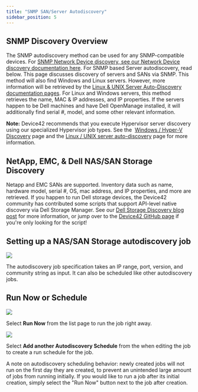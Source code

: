 ```yaml
---
title: "SNMP SAN/Server Autodiscovery"
sidebar_position: 5
---
```


## SNMP Discovery Overview

The SNMP autodiscovery method can be used for any SNMP-compatible devices. For [SNMP Network Device discovery, see our Network Device discovery documentation here](../network-auto-discovery.md). For SNMP based Server autodiscovery, read below. This page discusses discovery of servers and SANs via SNMP. This method will also find Windows and Linux servers. However, more information will be retrieved by the [Linux & UNIX Server Auto-Discovery documentation pages](../linux-unix-server-auto-discovery.md). For Linux and Windows servers, this method retrieves the name, MAC & IP addresses, and IP properties. If the servers happen to be Dell machines and have Dell OpenManage installed, it will additionally find serial #, model, and some other relevant information.

**Note:** Device42 recommends that you execute Hypervisor server discovery using our specialized Hypervisor job types. See the  [Windows / Hyper-V Discovery](auto-discovery/windows-and-hyper-v-auto-discovery.md) page and the [Linux / UNIX server auto-discovery](auto-discovery/linux-unix-server-auto-discovery.md) page for more information.

## NetApp, EMC, & Dell NAS/SAN Storage Discovery

Netapp and EMC SANs are supported. Inventory data such as name, hardware model, serial #, OS, mac address, and IP properties, and more are retrieved. If you happen to run Dell storage devices, the Device42 community has contributed some scripts that support API-level native discovery via Dell Storage Manager. See our [Dell Storage Discovery blog post](https://www.device42.com/blog/2018/06/dell-storage-discovery-script-by-the-device42-community/) for more information, or jump over to the [Device42 GitHub page](https://github.com/device42/dellstorage-device42) if you're only looking for the script!

## Setting up a NAS/SAN Storage autodiscovery job

![](/assets/images/SNMP-menuadd-job-1-700x395.png)

The autodiscovery job specification takes an IP range, port, version, and community string as input. It can also be scheduled like other autodiscovery jobs.

## Run Now or Schedule

![](/assets/images/image-700x115.png)

Select **Run Now** from the list page to run the job right away.

![](/assets/images/AD_Blade-Discovery-Run-Schedule.png)

Select **Add another Autodiscovery Schedule** from the when editing the job to create a run schedule for the job.

A note on autodiscovery scheduling behavior: newly created jobs will not run on the first day they are created, to prevent an unintended large amount of jobs from running initially. If you would like to run a job after its initial creation, simply select the "Run Now" button next to the job after creation.
